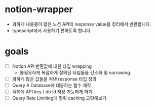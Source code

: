 # notion-wrapper

- 과하게 내용물이 많은 노션 API의 response value를 정리해서 반환합니다.
- typescript에서 사용하기 편하도록 합니다.

# goals

- [ ] Notion API 반환값에 대한 타입 wrapping
  - 불필요하게 복잡하게 정의된 타입들을 간소화 및 narrowing.
- [ ] 과하게 많은 값들을 쳐낸 response 타입 정의
- [ ] Query A Database에 대응하는 함수 제작
- [ ] 객체에 API key / db id 저장 가능하게 하기.
- [ ] Query Rate Limiting에 맞춰 caching 고민해보기.
